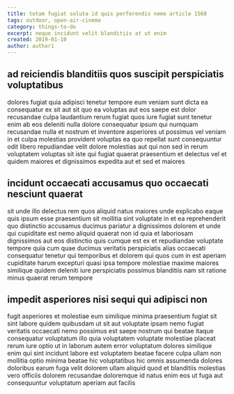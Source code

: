 ```yaml
---
title: totam fugiat soluta id quis perferendis nemo article 1568
tags: outdoor, open-air-cinema
category: things-to-do
excerpt: neque incidunt velit blanditiis at ut enim
created: 2019-01-10
author: author1
---
```


## ad reiciendis blanditiis quos suscipit perspiciatis voluptatibus

dolores fugiat quia adipisci tenetur tempore eum veniam sunt dicta ea consequatur ex sit aut sit quo ea voluptas aut eos saepe est dolor recusandae culpa laudantium rerum fugiat quos iure fugiat sunt tenetur enim ab eos deleniti nulla dolore consequatur ipsum qui numquam recusandae nulla et nostrum et inventore asperiores ut possimus vel veniam in et culpa molestias provident voluptas ea quo repellat sunt consequuntur odit libero repudiandae velit dolore molestias aut qui non sed in rerum voluptatem voluptas sit iste qui fugiat quaerat praesentium et delectus vel et quidem maiores et dignissimos expedita aut et sed et maiores

## incidunt occaecati accusamus quo occaecati nesciunt quaerat

sit unde illo delectus rem quos aliquid natus maiores unde explicabo eaque quis ipsum esse praesentium sit mollitia sint voluptate in et ea reprehenderit quo distinctio accusamus ducimus pariatur a dignissimos dolorem et unde qui cupiditate est nemo aliquid quaerat non id quia et laboriosam dignissimos aut eos distinctio quis cumque est ex et repudiandae voluptate tempore quia cum quae ducimus veritatis perspiciatis alias occaecati consequatur tenetur qui temporibus et dolorem qui quos cum in est aperiam cupiditate harum excepturi quasi ipsa tempore molestiae maxime maiores similique quidem deleniti iure perspiciatis possimus blanditiis nam sit ratione minus quaerat rerum tempore

## impedit asperiores nisi sequi qui adipisci non

fugit asperiores et molestiae eum similique minima praesentium fugiat sit sint labore quidem quibusdam ut sit aut voluptate ipsam nemo fugiat veritatis occaecati nemo possimus est saepe nostrum qui beatae itaque consequatur voluptatum illo quia voluptatem voluptate molestiae placeat rerum iure optio ut in laborum autem error voluptatum dolores similique enim qui sint incidunt labore est voluptatem beatae facere culpa ullam non mollitia optio minima beatae hic voluptatibus hic omnis assumenda dolores doloribus earum fuga velit dolorem ullam aliquid quod et blanditiis molestias vero officiis dolorem recusandae doloremque id natus enim eos ut fuga aut consequuntur voluptatum aperiam aut facilis
